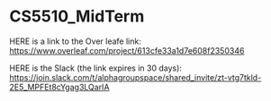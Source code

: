 # CS5510_MidTerm

HERE is a link to the Over leafe link: 
https://www.overleaf.com/project/613cfe33a1d7e608f2350346

HERE is the Slack (the link expires in 30 days):
https://join.slack.com/t/alphagroupspace/shared_invite/zt-vtg7tkld-2E5_MPFEt8cYgag3LQarIA


